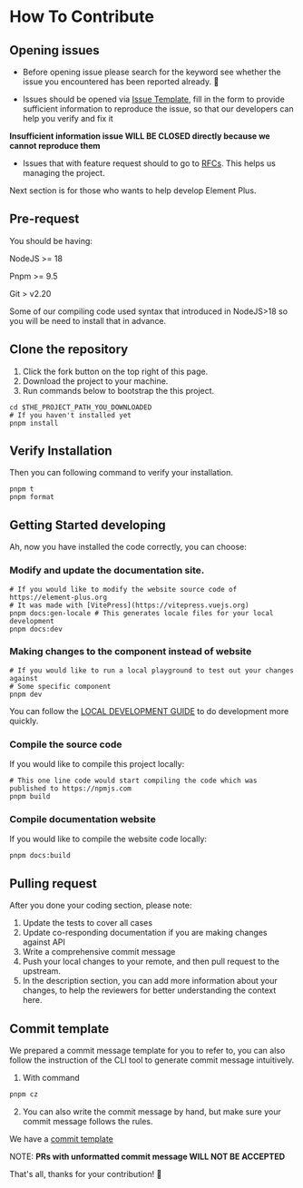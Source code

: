 # How To Contribute

## Opening issues

- Before opening issue please search for the keyword see whether the issue you encountered has been reported already. :pray:

- Issues should be opened via [Issue Template](https://issue.element-plus.org/), fill in the form to provide
  sufficient information to reproduce the issue, so that our developers can help you verify and fix it

**Insufficient information issue WILL BE CLOSED directly because we cannot reproduce them**

- Issues that with feature request should to go to [RFCs](https://github.com/element-plus/rfcs/issues). This helps us managing the project.

Next section is for those who wants to help develop Element Plus.

## Pre-request

You should be having:

NodeJS >= 18

Pnpm >= 9.5

Git > v2.20

Some of our compiling code used syntax that introduced in NodeJS>18 so you will be need to install that in advance.

## Clone the repository

1. Click the fork button on the top right of this page.
2. Download the project to your machine.
3. Run commands below to bootstrap the this project.

```shell
cd $THE_PROJECT_PATH_YOU_DOWNLOADED
# If you haven't installed yet
pnpm install
```

## Verify Installation

Then you can following command to verify your installation.

```shell
pnpm t
pnpm format
```

## Getting Started developing

Ah, now you have installed the code correctly, you can choose:

### Modify and update the documentation site.

```shell
# If you would like to modify the website source code of https://element-plus.org
# It was made with [VitePress](https://vitepress.vuejs.org)
pnpm docs:gen-locale # This generates locale files for your local development
pnpm docs:dev
```

### Making changes to the component instead of website

```shell
# If you would like to run a local playground to test out your changes against
# Some specific component
pnpm dev
```

You can follow the [LOCAL DEVELOPMENT GUIDE](https://element-plus.org/en-US/guide/dev-guide.html) to do development more quickly.

### Compile the source code

If you would like to compile this project locally:

```shell
# This one line code would start compiling the code which was published to https://npmjs.com
pnpm build
```

### Compile documentation website

If you would like to compile the website code locally:

```shell
pnpm docs:build
```

## Pulling request

After you done your coding section, please note:

1. Update the tests to cover all cases
2. Update co-responding documentation if you are making changes against API
3. Write a comprehensive commit message
4. Push your local changes to your remote, and then pull request to the upstream.
5. In the description section, you can add more information about your changes, to help the reviewers for better
   understanding the context here.

## Commit template

We prepared a commit message template for you to refer to, you can also follow the instruction of the CLI tool to generate
commit message intuitively.

1. With command

```bash
pnpm cz
```

2. You can also write the commit message by hand, but make sure your
   commit message follows the rules.

We have a [commit template](https://element-plus.org/en-US/guide/commit-examples.html)

NOTE:
**PRs with unformatted commit message WILL NOT BE ACCEPTED**

That's all, thanks for your contribution! 🤩
